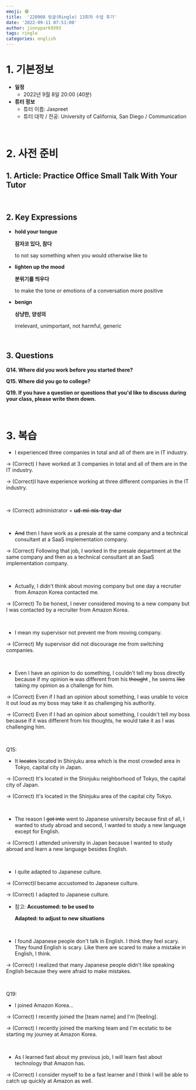 ```yaml
---
emoji: 🟣
title:  '220908 링글(Ringle) 13회차 수업 후기'
date: '2022-09-11 07:51:00'
author: jinnypark9393
tags: ringle
categories: english
---
```


# 1. 기본정보

- **일정**
    - 2022년 9월 8일 20:00 (40분)
- **튜터 정보**
    - 튜터 이름: Jaspreet
    - 튜터 대학 / 전공:  University of California, San Diego / Communication

<br/>

# 2. 사전 준비

## 1. Article: ****Practice Office Small Talk With Your Tutor****

<br/>

## 2. Key Expressions

- **hold your tongue**
    
    **잠자코 있다, 참다**
    
    to not say something when you would otherwise like to
    
- **lighten up the mood**
    
    **분위기를 띄우다**
    
    to make the tone or emotions of a conversation more positive
    
- **benign**
    
    **상냥한, 양성의**
    
    irrelevant, unimportant, not harmful, generic
    

<br/>

## 3. Questions

**Q14. Where did you work before you started there?**

**Q15. Where did you go to college?**

**Q19. If you have a question or questions that you'd like to discuss during your class, please write them down.**

<br/>

# 3. 복습

- I experienced three companies in total and all of them are in IT industry.

→ (Correct) I have worked at 3 companies in total and all of them are in the IT industry.

→ (Correct)I have experience working at three different companies in the IT industry.

<br/>

→ (Correct) administrator = **ud-mi-nis-tray-dur**

<br/>

- ~~And~~ then I have work as a presale at the same company and a technical consultant at a SaaS implementation company.

→ (Correct) Following that job, I worked in the presale department at the same company and then as a technical consultant at an SaaS implementation company.

<br/>

- Actually, I didn't think about moving company but one day a recruiter from Amazon Korea contacted me.

→ (Correct) To be honest, I never considered moving to a new company but I was contacted by a recruiter from Amazon Korea.

<br/>

- I mean my supervisor not prevent me from moving company.

→ (Correct) My supervisor did not discourage me from switching companies.

<br/>

- Even I have an opinion to do something, I couldn't tell my boss directly because if my opinion ~~is~~ was different from his ~~thought~~ , he seems ~~like~~ taking my opinion as a challenge for him.

→ (Correct) Even if I had an opinion about something, I was unable to voice it out loud as my boss may take it as challenging his authority.

→ (Correct) Even if I had an opinion about something, I couldn't tell my boss because if it was different from his thoughts, he would take it as I was challenging him.

<br/>

Q15:

- It ~~locates~~ located in Shinjuku area which is the most crowded area in Tokyo, capital city in Japan.

→ (Correct) It's located in the Shinjuku neighborhood of Tokyo, the capital city of Japan.

→ (Correct) It's located in the Shinjuku area of the capital city Tokyo.

<br/>

- The reason I ~~got into~~ went to Japanese university because first of all, I wanted to study abroad and second, I wanted to study a new language except for English.

→ (Correct) I attended university in Japan because I wanted to study abroad and learn a new language besides English.

<br/>

- I quite adapted to Japanese culture.

→ (Correct)I became accustomed to Japanese culture.

→ (Correct) I adapted to Japanese culture.

- 참고: **Accustomed: to be used to**
    
    **Adapted: to adjust to new situations**
    
<br/>

- I found Japanese people don't talk in English. I think they feel scary. They found English is scary. Like there are scared to make a mistake in English, I think.

→ (Correct) I realized that many Japanese people didn't like speaking English because they were afraid to make mistakes.

<br/>

Q19:

- I joined Amazon Korea...

→ (Correct) I recently joined the [team name] and I'm [feeling].

→ (Correct) I recently joined the marking team and I'm ecstatic to be starting my journey at Amazon Korea.

<br/>

- As I learned fast about my previous job, I will learn fast about technology that Amazon has.

→ (Correct) I consider myself to be a fast learner and I think I will be able to catch up quickly at Amazon as well.

<br/>